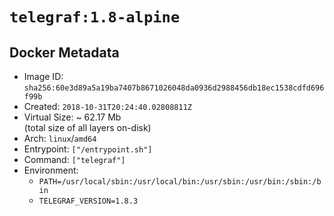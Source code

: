 # `telegraf:1.8-alpine`

## Docker Metadata

- Image ID: `sha256:60e3d89a5a19ba7407b8671026048da0936d2988456db18ec1538cdfd696f99b`
- Created: `2018-10-31T20:24:40.02808811Z`
- Virtual Size: ~ 62.17 Mb  
  (total size of all layers on-disk)
- Arch: `linux`/`amd64`
- Entrypoint: `["/entrypoint.sh"]`
- Command: `["telegraf"]`
- Environment:
  - `PATH=/usr/local/sbin:/usr/local/bin:/usr/sbin:/usr/bin:/sbin:/bin`
  - `TELEGRAF_VERSION=1.8.3`
